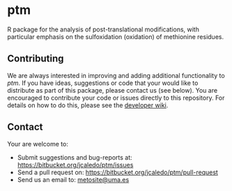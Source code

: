 # ptm

R package for the analysis of post-translational modifications, with particular emphasis on the sulfoxidation (oxidation) of methionine residues.

## Contributing

We are always interested in improving and adding additional functionality to _ptm_. If you have ideas, suggestions or code that your would like to distribute as part of this package, please contact us (see below).
You are encouraged to contribute your code or issues directly to this repository. For details on how to do this, please see the [developer wiki]().

## Contact

Your are welcome to:

* Submit suggestions and bug-reports at: https://bitbucket.org/jcaledo/ptm/issues
* Send a pull request on: https://bitbucket.org/jcaledo/ptm/pull-request
* Send us an email to: metosite@uma.es